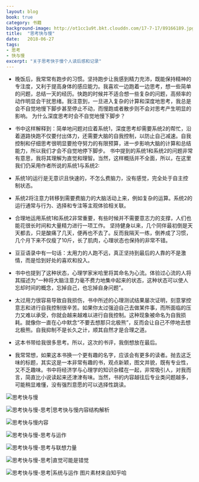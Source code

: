 ```yaml
---
layout: blog
book: true
category: 书籍
background-image: http://ot1cc1u9t.bkt.clouddn.com/17-7-17/89166189.jpg
title:  "思考快与慢"
date:   2018-06-27
tags:
- 思考
- 快与慢
excerpt: "关于思考快于慢个人读后感和记录"
---
```


- 晚饭后，我常常有跑步的习惯。坚持跑步让我感到精力充沛，既能保持精神的专注度，又利于提高身体的感应能力。我喜欢一边跑着一边思考，想一些简单的问题，总结一天的经历。快跑的时候并不适合想一些复杂的问题，高频率的动作明显会干扰思绪。我注意到，一旦进入复杂的计算和深度地思考，我总是会不自觉地慢下脚步甚至停止不动，而慢跑或者散步则不会对思考产生明显的影响。
为什么深度思考时会不自觉地慢下脚步？
 

- 书中这样解释到：简单地问题对应着系统1，深度思考却需要系统2的帮忙，沿着道路快跑不仅要付出体力，还需要大脑的自我控制，以防止自己减速。自我控制和仔细思考很明显要抢夺努力的有限预算，进一步影响大脑的计算和总结能力，所以我们才会不自觉地停下脚步。
书中提到的系统1和系统2的问题非常有意思，我将其理解为直觉和理智。当然，这样概括并不全面，所以，在这里我们仍采用作者所说的系统1与系统2:

-  系统1的运行是无意识且快速的，不怎么费脑力，没有感觉，完全处于自主控制状态。
- 系统2将注意力转移到需要费脑力的大脑活动上来，例如复杂的运算。系统2的运行通常与行为、选择和专注等主观体验相关联。

- 合理地运用系统1和系统2非常重要，有些时候并不需要意志力的支撑，人们也能花很长时间和大量精力进行一项工作。
坚持健身以来，几个同伴最初倒是天天都去，只是酸痛了几天，便再也不去了。反而我隔天一练，倒养成了习惯，几个月下来不仅瘦了10斤，长了肌肉，心理状态也保持的非常不错。

- 豆豆语录中有一句话：太用力的人跑不远，真正坚持到最后的人靠的不是激情，而是恰到好处的喜欢和投入。

- 书中也提到了这种状态，心理学家米哈里将其命名为心流。体验过心流的人将其描述为“一种将大脑注意力毫不费力地集中起来的状态，这种状态可以使人忘却时间的概念，忘掉自己，也忘掉自身问题”。

- 太过用力很容易导致自我损伤，书中所述的心理测试结果屡次证明，刻意掌控意志和进行自我控制很辛苦。如果你太过强迫自己去做某件事，而所面临的压力又难以承受，你就会越来越难以进行自我控制。这种现象被命名为自我损耗。就像你一直在心中默念“不要去想那只北极熊”，反而会让自己不停地去想北极熊。自我抑制不是长久之计，顺其自然才是合理之道。

- 这本书带给我很多思考。所以，这次的书评，我倒想放在最后。

- 我常常想，如果这本书换一个更有趣的名字，应该会有更多的读者。抛去这乏味的标题，其实这是一本非常有趣的书，观点新颖，图文并貌，既有专业性，又不乏趣味。书中将经济学与心理学的知识杂糅在一起，非常吸引人，对我而言，简直比小说读起来还津津有味。当然，书的内容越往后专业类问题越多，可能稍显难懂，没有强烈意愿的可以选择性跳读。





  [1]: http://ot1cc1u9t.bkt.clouddn.com/17-7-17/82525896.jpg
  
![思考快与慢][1]


  [2]: http://ot1cc1u9t.bkt.clouddn.com/17-7-17/89133910.jpg
  
  ![思考快与慢-思考|思考快与慢内容结构解析][2]


  [3]: http://ot1cc1u9t.bkt.clouddn.com/17-7-17/95785131.jpg
  
![思考快与慢内容][4]


  [4]: http://ot1cc1u9t.bkt.clouddn.com/17-7-17/5122410.jpg
  
![思考快与慢-思考与运作][5]


  [5]: http://ot1cc1u9t.bkt.clouddn.com/17-7-17/78996389.jpg
  
 ![思考快与慢-思考与联想力量][6]


  [6]: http://ot1cc1u9t.bkt.clouddn.com/17-7-17/5122410.jpg
  
  ![思考快与慢-思考|直觉可能是错觉][7]


  [7]: http://ot1cc1u9t.bkt.clouddn.com/17-7-17/75236228.jpg
  
  ![思考快与慢-思考|系统与运作][7]
  图片素材来自知乎哈